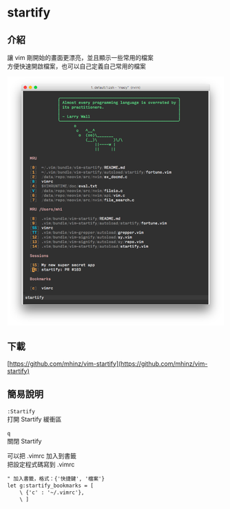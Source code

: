 # startify

## 介紹

讓 vim 剛開始的畫面更漂亮，並且顯示一些常用的檔案  
方便快速開啟檔案，也可以自己定義自己常用的檔案

![startify demo](../../../.gitbook/assets/startify-menu.png)

## 下載

[https://github.com/mhinz/vim-startify](https://github.com/mhinz/vim-startify)

## 簡易說明

`:Startify`  
打開 Startify 緩衝區

`q`  
關閉 Startify

可以把 .vimrc 加入到書籤  
把設定程式碼寫到 .vimrc

```text
" 加入書籤，格式：{'快捷鍵', '檔案'}
let g:startify_bookmarks = [
    \ {'c' : '~/.vimrc'},
    \ ]
```



